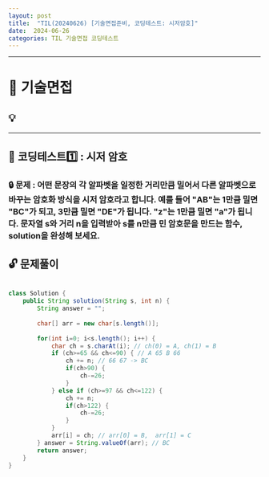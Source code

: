 ```yaml
---
layout: post
title:  "TIL(20240626) [기술면접준비, 코딩테스트: 시저암호]"
date:  2024-06-26
categories: TIL 기술면접 코딩테스트
---
```


---------------------------------------------------------------------

# 📌 기술면접

## 💡 



------------------------------------------------------------------

## 📌 코딩테스트1️⃣ : 시저 암호


### 🔒 문제 : 어떤 문장의 각 알파벳을 일정한 거리만큼 밀어서 다른 알파벳으로 바꾸는 암호화 방식을 시저 암호라고 합니다. 예를 들어 "AB"는 1만큼 밀면 "BC"가 되고, 3만큼 밀면 "DE"가 됩니다. "z"는 1만큼 밀면 "a"가 됩니다. 문자열 s와 거리 n을 입력받아 s를 n만큼 민 암호문을 만드는 함수, solution을 완성해 보세요.


## 🔓 문제풀이

```java

class Solution {
    public String solution(String s, int n) {
        String answer = "";
        
        char[] arr = new char[s.length()];
        
        for(int i=0; i<s.length(); i++) {
            char ch = s.charAt(i); // ch(0) = A, ch(1) = B 
            if (ch>=65 && ch<=90) { // A 65 B 66
                ch += n; // 66 67 -> BC
                if(ch>90) {
                    ch-=26;
                }
            } else if (ch>=97 && ch<=122) {
                ch += n;
                if(ch>122) {
                    ch-=26;
                }
            }
            arr[i] = ch; // arr[0] = B,  arr[1] = C
        } answer = String.valueOf(arr); // BC
        return answer;
    }
}

```


 

